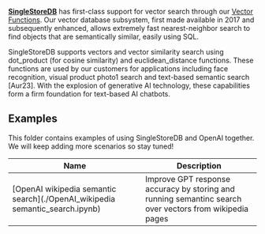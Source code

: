 **[SingleStoreDB](https://singlestore.com)** has first-class support for vector search through our [Vector Functions](https://docs.singlestore.com/managed-service/en/reference/sql-reference/vector-functions.html). Our vector database subsystem, first made available in 2017 and subsequently enhanced, allows extremely fast nearest-neighbor search to find objects that are semantically similar, easily using SQL.

SingleStoreDB supports vectors and vector similarity search using dot_product (for cosine similarity) and euclidean_distance functions. These functions are used by our customers for applications including face recognition, visual product photo1 search and text-based semantic search [Aur23]. With the explosion of generative AI technology, these capabilities form a firm foundation for text-based AI chatbots.

## Examples

This folder contains examples of using SingleStoreDB and OpenAI together. We will keep adding more scenarios so stay tuned!

| Name | Description |
| --- | --- |
| [OpenAI wikipedia semantic search](./OpenAI_wikipedia semantic_search.ipynb) | Improve GPT response accuracy by storing and running semantinc search over vectors from wikipedia pages |